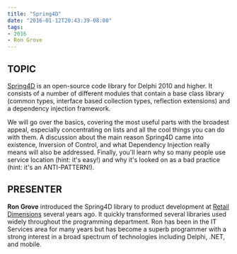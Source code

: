 ```yaml
---
title: "Spring4D"
date: "2016-01-12T20:43:39-08:00"
tags:
- 2016
- Ron Grove
---
```


## TOPIC ##

[Spring4D](https://bitbucket.org/sglienke/spring4d) is an open-source code library for Delphi 2010 and higher. It consists of a number of different modules that contain a base class library (common types, interface based collection types, reflection extensions) and a dependency injection framework. 

We will go over the basics, covering the most useful parts with the broadest appeal, especially concentrating on lists and all the cool things you can do with them. A discussion about the main reason Spring4D came into existence, Inversion of Control, and what Dependency Injection really means will also be addressed. Finally, you'll learn why so many people use service location (hint: it's easy!) and why it's looked on as a bad practice (hint: it's an ANTI-PATTERN!).

## PRESENTER ##

**Ron Grove** introduced the Spring4D library to product development at [Retail Dimensions](http://retaildimensions.com) several years ago.  It quickly transformed several libraries used widely throughout the programming department. Ron has been in the IT Services area for many years but has become a superb programmer with a strong interest in a broad spectrum of technologies including Delphi, .NET, and mobile.
